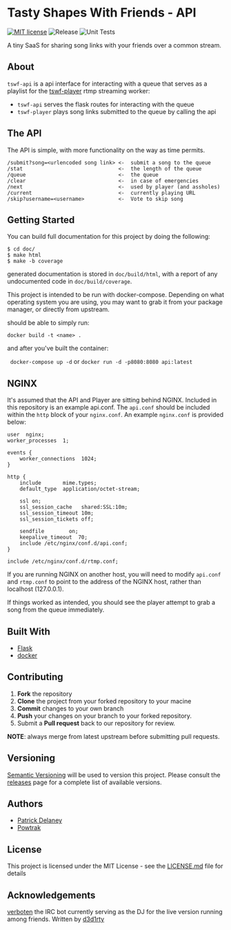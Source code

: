 Tasty Shapes With Friends - API
===============================

[![MIT license](https://img.shields.io/badge/license-MIT-brightgreen)](http://opensource.org/licenses/MIT)
![Release](https://img.shields.io/github/workflow/status/ptdel/tswf-api/Release)
![Unit Tests](https://img.shields.io/github/workflow/status/ptdel/tswf-api/Python%20package)


A tiny SaaS for sharing song links with your friends over a common stream.

About
-----

`tswf-api` is a api interface for interacting with a queue that serves as a
playlist for the [tswf-player](https://github.com/ptdel/tswf-player) rtmp streaming worker:

* `tswf-api` serves the flask routes for interacting with the queue
* `tswf-player` plays song links submitted to the queue by calling the api

The API
-------

The API is simple, with more functionality on the way as time permits.

```
/submit?song=<urlencoded song link> <-  submit a song to the queue
/stat                               <-  the length of the queue
/queue                              <-	the queue
/clear                              <-  in case of emergencies
/next                               <-  used by player (and assholes)
/current                            <-  currently playing URL
/skip?username=<username>           <-  Vote to skip song
```

Getting Started
---------------

You can build full documentation for this project by doing the following:
```
$ cd doc/
$ make html
$ make -b coverage
```
generated documentation is stored in `doc/build/html`, with a report of any
undocumented code in `doc/build/coverage`.

This project is intended to be run with docker-compose. Depending on
what operating system you are using, you may want to grab it from your
package manager, or directly from upstream.

should be able to simply run:

``` docker build -t <name> . ```

and after you've built the container:

``` docker-compose up -d```
or
``` docker run -d -p8080:8080 api:latest ```

## NGINX

It's assumed that the API and Player are sitting behind NGINX.
Included in this repository is an example api.conf. The `api.conf`
should be included within the `http` block of your `nginx.conf`.
An example `nginx.conf` is provided below:

```
user  nginx;
worker_processes  1;

events {
    worker_connections  1024;
}

http {
    include       mime.types;
    default_type  application/octet-stream;

    ssl on;
    ssl_session_cache	shared:SSL:10m;
    ssl_session_timeout	10m;
    ssl_session_tickets	off;

    sendfile        on;
    keepalive_timeout  70;
    include /etc/nginx/conf.d/api.conf;
}

include /etc/nginx/conf.d/rtmp.conf;
```

If you are running NGINX on another host, you will need to modify
`api.conf` and `rtmp.conf` to point to the address of the NGINX
host, rather than localhost (127.0.0.1).

If things worked as intended, you should see the player attempt
to grab a song from the queue immediately.

Built With
----------

* [Flask](http://flask.pocoo.org/)
* [docker](www.docker.com)

Contributing
------------

 1. **Fork** the repository
 2. **Clone** the project from your forked repository to your macine
 3. **Commit** changes to your own branch
 4. **Push** your changes on your branch to your forked repository.
 5. Submit a **Pull request** back to our repository for review.

**NOTE**: always merge from latest upstream before submitting pull requests.

Versioning
----------

[Semantic Versioning](https://www.semver.org/) will be used to version this project.
Please consult the [releases](https://github.com/ptdel/tswf-api/releases)
page for a complete list of available versions.

Authors
-------

* [Patrick Delaney](https://github.com/ptdel)
* [Powtrak](https://github.com/powtrak)

License
-------

This project is licensed under the MIT License - see the [LICENSE.md](LICENSE.md) file for details


Acknowledgements
----------------
[verboten](https://www.github.com/d3d1rty/verboten) the IRC bot currently
serving as the DJ for the live version running among friends. Written by
[d3d1rty](https://www.github.com/d3d1rty)
